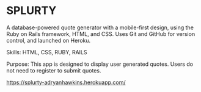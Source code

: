 # SPLURTY

A database-powered quote generator with a mobile-first
design, using the Ruby on Rails framework, HTML, and CSS.
Uses Git and GitHub for version control, and launched
on Heroku.

Skills:
HTML,
CSS,
RUBY,
RAILS

Purpose: This app is designed to display user
generated quotes. Users do not need to register
to submit quotes.

https://splurty-adryanhawkins.herokuapp.com/
